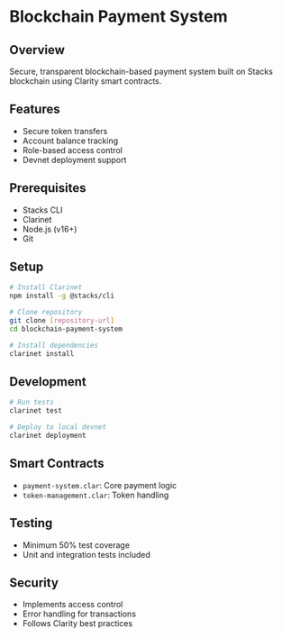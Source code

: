 # Blockchain Payment System

## Overview
Secure, transparent blockchain-based payment system built on Stacks blockchain using Clarity smart contracts.

## Features
- Secure token transfers
- Account balance tracking
- Role-based access control
- Devnet deployment support

## Prerequisites
- Stacks CLI
- Clarinet
- Node.js (v16+)
- Git

## Setup
```bash
# Install Clarinet
npm install -g @stacks/cli

# Clone repository
git clone [repository-url]
cd blockchain-payment-system

# Install dependencies
clarinet install
```

## Development
```bash
# Run tests
clarinet test

# Deploy to local devnet
clarinet deployment
```

## Smart Contracts
- `payment-system.clar`: Core payment logic
- `token-management.clar`: Token handling

## Testing
- Minimum 50% test coverage
- Unit and integration tests included

## Security
- Implements access control
- Error handling for transactions
- Follows Clarity best practices

